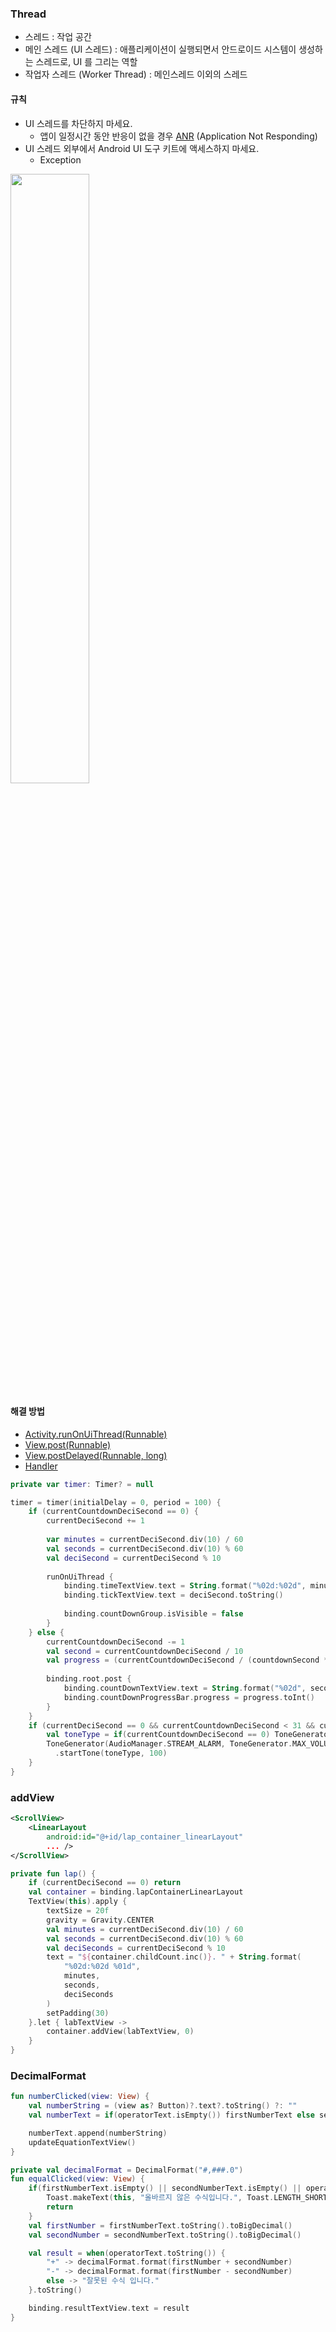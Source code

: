 ### Thread
- 스레드 : 작업 공간
- 메인 스레드 (UI 스레드) : 애플리케이션이 실행되면서 안드로이드 시스템이 생성하는 스레드로, UI 를 그리는 역할
- 작업자 스레드 (Worker Thread) : 메인스레드 이외의 스레드
#### 규칙
- UI 스레드를 차단하지 마세요.
  - 앱이 일정시간 동안 반응이 없을 경우 [ANR](https://developer.android.com/training/articles/perf-anr?hl=ko) (Application Not Responding)
- UI 스레드 외부에서 Android UI 도구 키트에 액세스하지 마세요.
  - Exception

<img src="https://github.com/dev-baik/Android-FastCampus/assets/96613859/ffd618bf-e5df-49c5-a619-7e6d723176b8" width="50%" height="50%"/>

#### 해결 방법
- [Activity.runOnUiThread(Runnable)](https://developer.android.com/reference/android/app/Activity#runOnUiThread(java.lang.Runnable))
- [View.post(Runnable)](https://developer.android.com/reference/android/view/View#post(java.lang.Runnable))
- [View.postDelayed(Runnable, long)](https://developer.android.com/reference/android/view/View#postDelayed(java.lang.Runnable,%20long))
- [Handler](https://developer.android.com/reference/android/os/Handler)

```kotlin
private var timer: Timer? = null

timer = timer(initialDelay = 0, period = 100) {
    if (currentCountdownDeciSecond == 0) {
        currentDeciSecond += 1
    
        var minutes = currentDeciSecond.div(10) / 60
        val seconds = currentDeciSecond.div(10) % 60
        val deciSecond = currentDeciSecond % 10
    
        runOnUiThread {
            binding.timeTextView.text = String.format("%02d:%02d", minutes, seconds)
            binding.tickTextView.text = deciSecond.toString()
      
            binding.countDownGroup.isVisible = false
        }
    } else {
        currentCountdownDeciSecond -= 1
        val second = currentCountdownDeciSecond / 10
        val progress = (currentCountdownDeciSecond / (countdownSecond * 10f)) * 100
    
        binding.root.post {
            binding.countDownTextView.text = String.format("%02d", second)
            binding.countDownProgressBar.progress = progress.toInt()
        }
    }
    if (currentDeciSecond == 0 && currentCountdownDeciSecond < 31 && currentCountdownDeciSecond % 10 == 0) {
        val toneType = if(currentCountdownDeciSecond == 0) ToneGenerator.TONE_CDMA_HIGH_L else ToneGenerator.TONE_CDMA_ANSWER
        ToneGenerator(AudioManager.STREAM_ALARM, ToneGenerator.MAX_VOLUME)
          .startTone(toneType, 100)
    }
}
```

### addView
```xml
<ScrollView>
    <LinearLayout
        android:id="@+id/lap_container_linearLayout"
        ... />
</ScrollView>
```
```kotlin
private fun lap() {
    if (currentDeciSecond == 0) return
    val container = binding.lapContainerLinearLayout
    TextView(this).apply {
        textSize = 20f
        gravity = Gravity.CENTER
        val minutes = currentDeciSecond.div(10) / 60
        val seconds = currentDeciSecond.div(10) % 60
        val deciSeconds = currentDeciSecond % 10
        text = "${container.childCount.inc()}. " + String.format(
            "%02d:%02d %01d",
            minutes,
            seconds,
            deciSeconds
        )
        setPadding(30)
    }.let { labTextView ->
        container.addView(labTextView, 0)
    }
}
```

### DecimalFormat
```kotlin
fun numberClicked(view: View) {
    val numberString = (view as? Button)?.text?.toString() ?: ""
    val numberText = if(operatorText.isEmpty()) firstNumberText else secondNumberText

    numberText.append(numberString)
    updateEquationTextView()
}

private val decimalFormat = DecimalFormat("#,###.0")
fun equalClicked(view: View) {
    if(firstNumberText.isEmpty() || secondNumberText.isEmpty() || operatorText.isEmpty()) {
        Toast.makeText(this, "올바르지 않은 수식입니다.", Toast.LENGTH_SHORT).show()
        return
    }
    val firstNumber = firstNumberText.toString().toBigDecimal()
    val secondNumber = secondNumberText.toString().toBigDecimal()

    val result = when(operatorText.toString()) {
        "+" -> decimalFormat.format(firstNumber + secondNumber)
        "-" -> decimalFormat.format(firstNumber - secondNumber)
        else -> "잘못된 수식 입니다."
    }.toString()

    binding.resultTextView.text = result
}
```